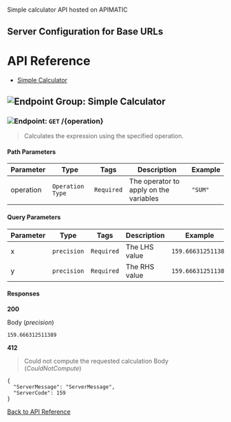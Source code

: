 # 

Simple calculator API hosted on APIMATIC



## Server Configuration for Base URLs







# <a name="api_reference"></a>API Reference

* [Simple Calculator](#simple_calculator)

## <a name="simple_calculator"></a>![Endpoint Group: ](https://apidocs.io/img/class.png "Simple Calculator") Simple Calculator


### <a name="calculate"></a>![Endpoint: ](https://apidocs.io/img/method.png "Calculate") `GET` /{operation}

> Calculates the expression using the specified operation.



#### Path Parameters
| Parameter | Type | Tags | Description | Example |
|-----------|------| ---- |-------------| ------- |
| operation | `Operation Type` |  ``` Required ```  | The operator to apply on the variables | `"SUM"` | 

#### Query Parameters
| Parameter | Type | Tags | Description | Example |
|-----------|------| ---- |-------------| ------- |
| x | `precision` |  ``` Required ```  | The LHS value | `159.666312511389` | 
| y | `precision` |  ``` Required ```  | The RHS value | `159.666312511389` | 

#### Responses
**200** 

Body (_precision_) 
```
159.666312511389
```


**412** 

> Could not compute the requested calculation
Body (_CouldNotCompute_) 
```
{
  "ServerMessage": "ServerMessage",
  "ServerCode": 159
}
```


[Back to API Reference](#api_reference)

